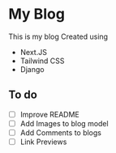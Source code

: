 # My Blog

This is my blog Created using 
- Next.JS
- Tailwind CSS
- Django

## To do
- [ ] Improve README
- [ ] Add Images to blog model
- [ ] Add Comments to blogs
- [ ] Link Previews